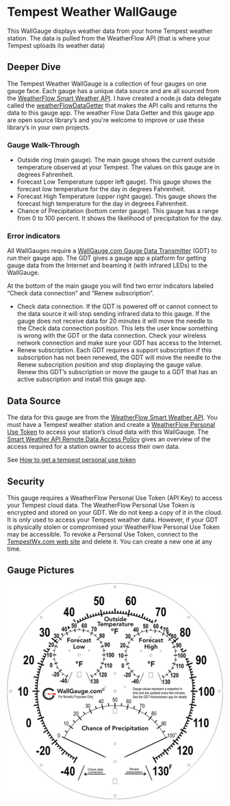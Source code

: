 # Tempest Weather WallGauge

This WallGauge displays weather data from your home Tempest weather station.  The data is pulled from the WeatherFlow API (that is where your Tempest uploads its weather data)

## Deeper Dive

The Tempest Weather WallGauge is a collection of four gauges on one gauge face.  Each gauge has a unique data source and are all sourced from the [WeatherFlow Smart Weather API](https://weatherflow.github.io/SmartWeather/api/#object-model).  I have created a node.js data delegate called the [weatherFlowDataGetter](https://github.com/WallGauge-GaugeApps/weatherFlowDataGetter/blob/master/README.md) that makes the API calls and returns the data to this gauge app. The weather Flow Data Getter and this gauge app are open source library’s and you're welcome to improve or use these library’s in your own projects.

### Gauge Walk-Through

- Outside ring (main gauge). The main gauge shows the current outside temperature observed at your Tempest.  The values on this gauge are in degrees Fahrenheit.
- Forecast Low Temperature (upper left gauge). This gauge shows the forecast low temperature for the day in degrees Fahrenheit.
- Forecast High Temperature (upper right gauge). This gauge shows the forecast high temperature for the day in degrees Fahrenheit.
- Chance of Precipitation (bottom center gauge). This gauge has a range from 0 to 100 percent.  It shows the likelihood of precipitation for the day.

### Error indicators

All WallGauges require a [WallGauge.com Gauge Data Transmitter](https://www.wallgauge.com/) (GDT) to run their gauge app. The GDT gives a gauge app a platform for getting gauge data from the Internet and beaming it (with infrared LEDs) to the WallGauge.  

At the bottom of the main gauge you will find two error indicators labeled “Check data connection” and “Renew subscription”.

- Check data connection. If the GDT is powered off or cannot connect to the data source it will stop sending infrared data to this gauge.  If the gauge does not receive data for 20 minutes it will move the needle to the Check data connection position.  This lets the user know something is wrong with the GDT or the data connection.   Check your wireless network connection and make sure your GDT has access to the Internet.
- Renew subscription. Each GDT requires a support subscription if this subscription has not been renewed, the GDT will move the needle to the Renew subscription position and stop displaying the gauge value.  Renew this GDT’s subscription or move the gauge to a GDT that has an active subscription and install this gauge app.

## Data Source

The data for this gauge are from the [WeatherFlow Smart Weather API](https://weatherflow.github.io/SmartWeather/api/#object-model). You must have a Tempest weather station and create a [WeatherFlow Personal Use Token](https://tempestwx.com/settings/tokens) to access your station’s cloud data with this WallGauge.  The [Smart Weather API Remote Data Access Policy](https://weatherflow.github.io/SmartWeather/api/remote-developer-policy.html) gives an overview of the access required for a station owner to access their own data.  

See [How to get a tempest personal use token](https://wallgauge-gaugeapps.github.io/TempestForecastGauge/docs/help.html)

## Security

This gauge requires a WeatherFlow Personal Use Token (API Key) to access your Tempest cloud data.  The WeatherFlow Personal Use Token is encrypted and stored on your GDT.  We do not keep a copy of it in the cloud.  It is only used to access your Tempest weather data.  However, if your GDT is physically stolen or compromised your WeatherFlow Personal Use Token may be accessible.  To revoke a Personal Use Token, connect to the [TempestWx.com web site](https://tempestwx.com/settings/tokens) and delete it.  You can create a new one at any time.

## Gauge Pictures

![pic](./docs/Temperatue4Gauge.jpg)
